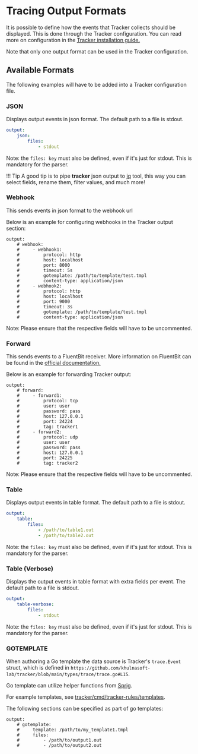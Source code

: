 # Tracing Output Formats

It is possible to define how the events that Tracker collects should be displayed. This is done through the Tracker configuration. You can read more on configuration in the [Tracker installation guide.](../install/index.md)

Note that only one output format can be used in the Tracker configuration.

## Available Formats

The following examples will have to be added into a Tracker configuration file.

### JSON

Displays output events in json format. The default path to a file is stdout.

```yaml
output:
    json:
        files:
            - stdout
```

Note: the `files: key` must also be defined, even if it's just for stdout. This is mandatory for the parser.

!!! Tip
    A good tip is to pipe **tracker** json output to [jq](https://jqlang.github.io/jq/) tool, this way
    you can select fields, rename them, filter values, and much more!

### Webhook

This sends events in json format to the webhook url

Below is an example for configuring webhooks in the Tracker output section:

```
output:
    # webhook:
    #     - webhook1:
    #         protocol: http
    #         host: localhost
    #         port: 8000
    #         timeout: 5s
    #         gotemplate: /path/to/template/test.tmpl
    #         content-type: application/json
    #     - webhook2:
    #         protocol: http
    #         host: localhost
    #         port: 9000
    #         timeout: 3s
    #         gotemplate: /path/to/template/test.tmpl
    #         content-type: application/json
```

Note: Please ensure that the respective fields will have to be uncommented.

### Forward

This sends events to a FluentBit receiver. More information on FluentBit can be found in the [official documentation.](https://fluentbit.io/)

Below is an example for forwarding Tracker output: 

```
output:
    # forward:
    #     - forward1:
    #         protocol: tcp
    #         user: user
    #         password: pass
    #         host: 127.0.0.1
    #         port: 24224
    #         tag: tracker1
    #     - forward2:
    #         protocol: udp
    #         user: user
    #         password: pass
    #         host: 127.0.0.1
    #         port: 24225
    #         tag: tracker2
```

Note: Please ensure that the respective fields will have to be uncommented.

### Table

Displays output events in table format. The default path to a file is stdout.

```yaml
output:
    table:
        files:
            - /path/to/table1.out
            - /path/to/table2.out
```

Note: the `files: key` must also be defined, even if it's just for stdout. This is mandatory for the parser.

### Table (Verbose)

Displays the output events in table format with extra fields per event. The default path to a file is stdout.


```yaml
output:
    table-verbose:
        files:
            - stdout
```

Note: the `files: key` must also be defined, even if it's just for stdout. This is mandatory for the parser.

### GOTEMPLATE

When authoring a Go template the data source is Tracker's `trace.Event` struct, which is defined in `https://github.com/khulnasoft-lab/tracker/blob/main/types/trace/trace.go#L15`.

Go template can utilize helper functions from [Sprig](http://masterminds.github.io/sprig/).

For example templates, see [tracker/cmd/tracker-rules/templates](https://github.com/khulnasoft-lab/tracker/tree/main/cmd/tracker-rules/templates).

The following sections can be specified as part of go templates:

```
output:
    # gotemplate:
    #     template: /path/to/my_template1.tmpl
    #     files:
    #         - /path/to/output1.out
    #         - /path/to/output2.out
```
